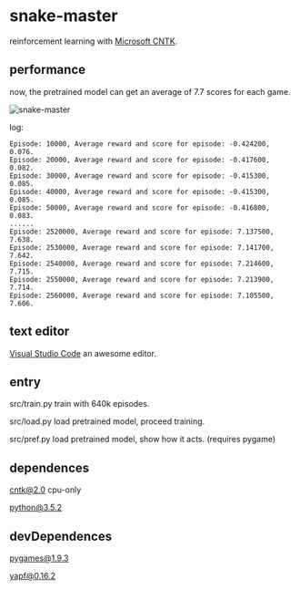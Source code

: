 # snake-master
reinforcement learning with [Microsoft CNTK](https://github.com/Microsoft/CNTK).

## performance

now, the pretrained model can get an average of 7.7 scores for each game.

![snake-master](https://master76.github.io/res/snake-master-example.gif)

log:

```plain text
Episode: 10000, Average reward and score for episode: -0.424200, 0.076.
Episode: 20000, Average reward and score for episode: -0.417600, 0.082.
Episode: 30000, Average reward and score for episode: -0.415300, 0.085.
Episode: 40000, Average reward and score for episode: -0.415300, 0.085.
Episode: 50000, Average reward and score for episode: -0.416800, 0.083.
......
Episode: 2520000, Average reward and score for episode: 7.137500, 7.638.
Episode: 2530000, Average reward and score for episode: 7.141700, 7.642.
Episode: 2540000, Average reward and score for episode: 7.214600, 7.715.
Episode: 2550000, Average reward and score for episode: 7.213900, 7.714.
Episode: 2560000, Average reward and score for episode: 7.105500, 7.606.
```

## text editor

[Visual Studio Code](https://github.com/Microsoft/vscode) an awesome editor.

## entry

src/train.py train with 640k episodes.

src/load.py load pretrained model, proceed training.

src/pref.py load pretrained model, show how it acts. (requires pygame)

## dependences

cntk@2.0 cpu-only

python@3.5.2

## devDependences

pygames@1.9.3

yapf@0.16.2
